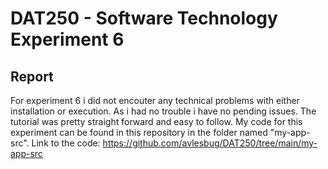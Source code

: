 
# DAT250 - Software Technology Experiment 6

## Report
For experiment 6 i did not encouter any technical problems with either installation or execution. As i had no trouble i have no pending issues. The tutorial was pretty straight forward and easy to follow. My code for this experiment can be found in this repository in the folder named "my-app-src". 
Link to the code: https://github.com/avlesbug/DAT250/tree/main/my-app-src
